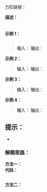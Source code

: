 # 
力扣链接：[]()

**描述：**  
　

**示例 1：**
> ![]()
>  
> **输入：**
> **输出：**
 
**示例 2：**  
>**输入：**
>**输出：**

**示例 3：**  
>**输入：**
>**输出：**

**示例 4：**  
> 
>
>**输入：**
>**输出：**

 **提示：**  
- 
- 

### 解题思路：
**方法一：**  
**代码：**    
```cpp

```
**方法二：**  
　　

```cpp

```

